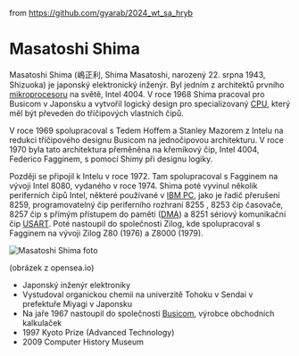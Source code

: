 from <https://github.com/gyarab/2024_wt_sa_hryb>

# Masatoshi Shima


Masatoshi Shima (嶋正利, Shima Masatoshi, narozený 22. srpna 1943, Shizuoka) je japonský elektronický inženýr. Byl jedním z architektů prvního [mikroprocesoru](https://en.wikipedia.org/wiki/Microprocessor) na světě, Intel 4004. V roce 1968 Shima pracoval pro Busicom v Japonsku a vytvořil logický design pro specializovaný [CPU](https://en.wikipedia.org/wiki/CPU), který měl být převeden do tříčipových vlastních čipů. 

V roce 1969 spolupracoval s Tedem Hoffem a Stanley Mazorem z Intelu na redukci tříčipového designu Busicom na jednočipovou architekturu. V roce 1970 byla tato architektura přeměněna na křemíkový čip, Intel 4004, Federico Fagginem, s pomocí Shimy při designu logiky.

Později se připojil k Intelu v roce 1972. Tam spolupracoval s Fagginem na vývoji Intel 8080, vydaného v roce 1974. Shima poté vyvinul několik periferních čipů Intel, některé používané v [IBM PC](https://en.wikipedia.org/wiki/IBM_PC), jako je řadič přerušení 8259, programovatelný čip periferního rozhraní 8255 , 8253 čip časovače, 8257 čip s přímým přístupem do paměti ([DMA](https://en.wikipedia.org/wiki/Direct_memory_access)) a 8251 sériový komunikační čip [USART](https://en.wikipedia.org/wiki/USART). Poté nastoupil do společnosti Zilog, kde spolupracoval s Fagginem na vývoji Zilog Z80 (1976) a Z8000 (1979).


![Masatoshi Shima foto](https://i.seadn.io/gae/_4G7J7Fmbf_0cMPjr4EgDKIslrBkqVejQhzr2bdz-aY5DEAkmi9XpvvRkTf4UYMwFrfWC_NjN8Qkd4CV-T3_wuTlvQ_aO7GRGkLu?auto=format&dpr=1&w=1000)

(obrázek z opensea.io)


 - Japonský inženýr elektroniky
 - Vystudoval organickou chemii na univerzitě Tohoku v Sendai v prefektuře Miyagi v Japonsku
 - Na jaře 1967 nastoupil do společnosti [Busicom](https://en.wikipedia.org/wiki/Busicom), výrobce obchodních kalkulaček
 - 1997 Kyoto Prize (Advanced Technology)
 - 2009 Computer History Museum 
